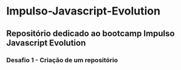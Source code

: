 # Impulso-Javascript-Evolution
## Repositório dedicado ao bootcamp Impulso Javascript Evolution 

### Desafio 1 - Criação de um repositório

